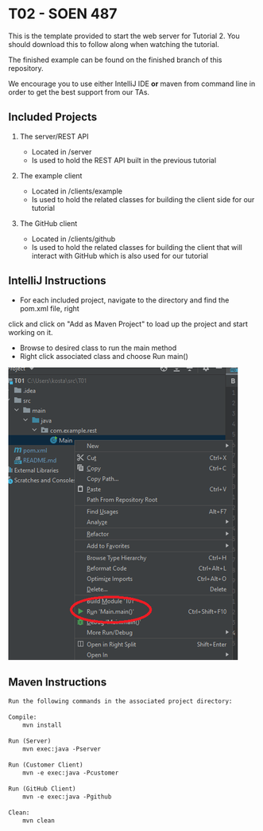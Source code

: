 # T02 - SOEN 487

This is the template provided to start the web server for Tutorial 2.
You should download this to follow along when watching the tutorial.

The finished example can be found on the finished branch of this repository.

We encourage you to use either IntelliJ IDE **or** maven from command line in order to get the best support from our TAs.

## Included Projects ##

1. The server/REST API
   * Located in /server
   * Is used to hold the REST API built in the previous tutorial

2. The example client
   * Located in /clients/example
   * Is used to hold the related classes for building the client side for our tutorial

3. The GitHub client
   * Located in /clients/github
   * Is used to hold the related classes for building the client that will interact with GitHub
     which is also used for our tutorial

## IntelliJ Instructions ##

* For each included project, navigate to the directory and find the pom.xml file, right

click and click on "Add as Maven Project" to load up the project and start working on it.

* Browse to desired class to run the main method
* Right click associated class and choose Run main()

![Screenshot](img/fig1.png)

## Maven Instructions ##

    Run the following commands in the associated project directory:

    Compile:
        mvn install

    Run (Server)
        mvn exec:java -Pserver

    Run (Customer Client)
        mvn -e exec:java -Pcustomer

    Run (GitHub Client)
        mvn -e exec:java -Pgithub

    Clean:
        mvn clean
